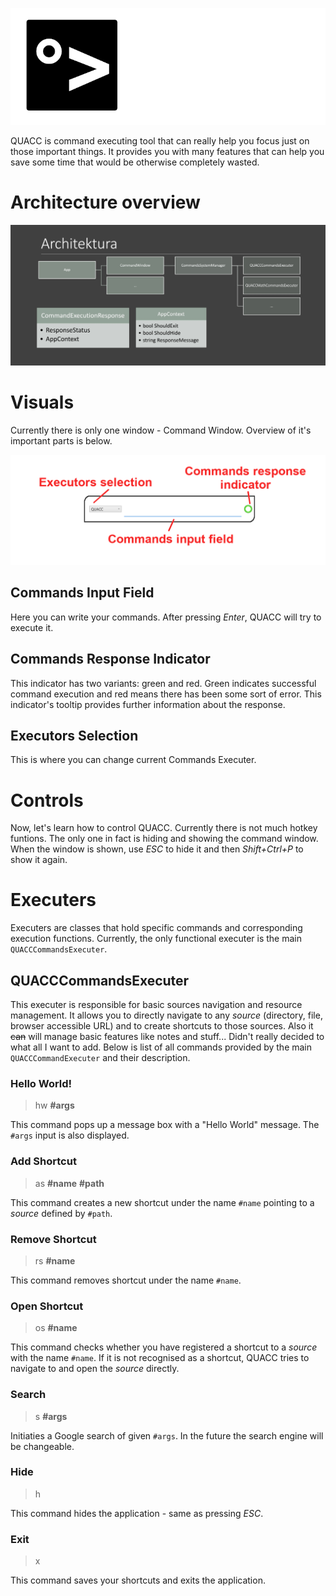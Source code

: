 ![Wiki banner](imgs/wiki_banner.png)

QUACC is command executing tool that can really help you focus just on those important things. It provides you with many features that can help you save some time that would be otherwise completely wasted.

# Architecture overview

![Architecture](imgs/Screenshot_2023-05-03-12-47-23-92_4a24d271e133915ae237d4bec6ffe368.jpg)

# Visuals

Currently there is only one window - Command Window. Overview of it's important parts is below.

![UI overiview](imgs/gui.png)

## Commands Input Field

Here you can write your commands. After pressing *Enter*, QUACC will try to execute it.

## Commands Response Indicator

This indicator has two variants: green and red. Green indicates successful command execution and red means there has been some sort of error. This indicator's tooltip provides further information about the response.

## Executors Selection

This is where you can change current Commands Executer.

# Controls

Now, let's learn how to control QUACC. Currently there is not much hotkey funtions. The only one in fact is hiding and showing the command window. When the window is shown, use *ESC* to hide it and then *Shift+Ctrl+P* to show it again.

# Executers

Executers are classes that hold specific commands and corresponding execution functions. Currently, the only functional executer is the main `QUACCCommandsExecuter`.

## QUACCCommandsExecuter

This executer is responsible for basic sources navigation and resource management. It allows you to directly navigate to any *source* (directory, file, browser accessible URL) and to create shortcuts to those sources. Also it ~~can~~ will manage basic features like notes and stuff... Didn't really decided to what all I want to add. Below is list of all commands provided by the main `QUACCCommandExecuter` and their description.

### Hello World!

> hw **#args**

This command pops up a message box with a "Hello World" message. The `#args` input is also displayed.

### Add Shortcut

> as **#name** **#path**

This command creates a new shortcut under the name `#name` pointing to a *source* defined by `#path`.

### Remove Shortcut

> rs **#name**

This command removes shortcut under the name `#name`.

### Open Shortcut

> os **#name**

This command checks whether you have registered a shortcut to a *source* with the name `#name`. If it is not recognised as a shortcut, QUACC tries to navigate to and open the *source* directly.

### Search

> s **#args**

Initiaties a Google search of given `#args`. In the future the search engine will be changeable.

### Hide

> h

This command hides the application - same as pressing *ESC*.

### Exit

> x

This command saves your shortcuts and exits the application.